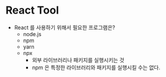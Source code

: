 # React Tool

- React 를 사용하기 위해서 필요한 프로그램은?
  - node.js 
  - npm
  - yarn
  - npx
    - 외부 라이브러리나 패키지를 실행시키는 것
    - npm 은 특정한 라이브러리와 패키지를 실행시킬 수는 없다.

